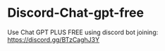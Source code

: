 # Discord-Chat-gpt-free
Use Chat GPT PLUS FREE using discord bot joining: https://discord.gg/BTzCaghJ3Y







                                                                                                                                           